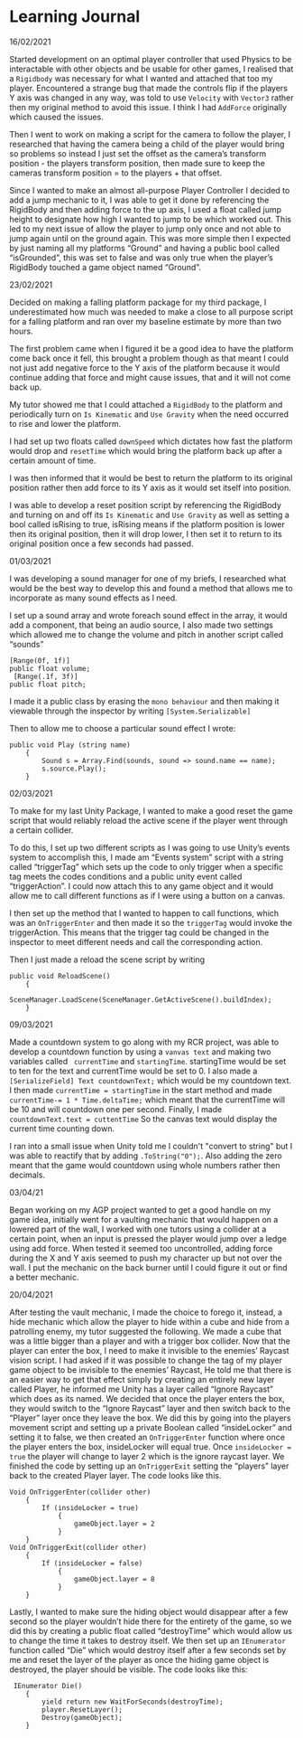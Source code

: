# Learning Journal

16/02/2021

Started development on an optimal player controller that used Physics to be interactable with other objects and be usable for other games, I realised that a `Rigidbody` was necessary for what I wanted and attached that too my player. Encountered a strange bug that made the controls flip if the players Y axis was changed in any way, was told to use `Velocity` with `Vector3` rather then my original method to avoid this issue. I think I had `AddForce` originally which caused the issues. 

Then I went to work on making a script for the camera to follow the player, I researched that having the camera being a child of the player would bring so problems so instead I just set the offset as the camera’s transform position - the players transform position, then made sure to keep the cameras transform position = to the players + that offset.

Since I wanted to make an almost all-purpose Player Controller I decided to add a jump mechanic to it, I was able to get it done by referencing the RigidBody and then adding force to the up axis, I used a float called jump height to designate how high I wanted to jump to be which worked out.
This led to my next issue of allow the player to jump only once and not able to jump again until on the ground again. 
This was more simple then I expected by just naming all my platforms “Ground” and having a public bool called “isGrounded”, this was set to false and was only true when the player’s RigidBody touched a game object named “Ground”.

23/02/2021

Decided on making a falling platform package for my third package, I underestimated how much was needed to make a close to all purpose script for a falling platform and ran over my baseline estimate by more than two hours.

The first problem came when I figured it be a good idea to have the platform come back once it fell, this brought a problem though as that meant I could not just add negative force to the Y axis of the platform because it would continue adding that force and might cause issues, that and it will not come back up. 

My tutor showed me that I could attached a `RigidBody` to the platform and periodically turn on `Is Kinematic` and `Use Gravity` when the need occurred to rise and lower the platform.

I had set up two floats called `downSpeed` which dictates how fast the platform would drop and `resetTime` which would bring the platform back up after a certain amount of time. 

I was then informed that it would be best to return the platform to its original position rather then add force to its Y axis as it would set itself into position.

I was able to develop a reset position script by referencing the RigidBody and turning on and off its `Is Kinematic` and `Use Gravity` as well as setting a bool called isRising to true, isRising means if the platform position is lower then its original position, then it will drop lower, I then set it to return to its original position once a few seconds had passed. 


01/03/2021

I was developing a sound manager for one of my briefs, I researched what would be the best way to develop this and found a method that allows me to incorporate as many sound effects as I need. 

I set up a sound array and wrote foreach sound effect in the array, it would add a component, that being an audio source, I also made two settings which allowed me to change the volume and pitch in another script called “sounds”
```
[Range(0f, 1f)]
public float volume;
 [Range(.1f, 3f)]
public float pitch;
```

I made it a public class by erasing the `mono behaviour` and then making it viewable through the inspector by writing `[System.Serializable]`

Then to allow me to choose a particular sound effect I wrote:
```
public void Play (string name)
    {
        Sound s = Array.Find(sounds, sound => sound.name == name);
        s.source.Play();
    }
```

02/03/2021

To make for my last Unity Package, I wanted to make a good reset the game script that would reliably reload the active scene if the player went through a certain collider.

To do this, I set up two different scripts as I was going to use Unity’s events system to accomplish this, I made am “Events system” script with a string called “triggerTag” which sets up the code to only trigger when a specific tag meets the codes conditions and a public unity event called “triggerAction”. I could now attach this to any game object and it would allow me to call different functions as if I were using a button on a canvas.

I then set up the method that I wanted to happen to call functions, which was an `OnTriggerEnter` and then made it so the `triggerTag` would invoke the triggerAction. This means that the trigger tag could be changed in the inspector to meet different needs and call the corresponding action.

Then I just made a reload the scene script by writing
```
public void ReloadScene()
    {
        SceneManager.LoadScene(SceneManager.GetActiveScene().buildIndex);
    }
```

09/03/2021

Made a countdown system to go along with my RCR project, was able to develop a countdown function by using a `vanvas text` and making two variables called ` currentTime` and `startingTime`. startingTime would be set to ten for the text and currentTime would be set to 0. I also made a `[SerializeField] Text countdownText;` which would be my countdown text.
I then made `currentTime = startingTime` in the start method and made `currentTime-= 1 * Time.deltaTime;` which meant that the currentTime will be 10 and will countdown one per second. Finally, I made `countdownText.text = cuttentTime` So the canvas text would display the current time counting down.

I ran into a small issue when Unity told me I couldn't "convert to string" but I was able to reactify that by adding `.ToString("0");`. Also adding the zero meant that the game would countdown using whole numbers rather then decimals.


03/04/21

Began working on my AGP project wanted to get a good handle on my game idea, initially went for a vaulting mechanic that would happen on a lowered part of the wall, I worked with one tutors using a collider at a certain point, when an input is pressed the player would jump over a ledge using add force. When tested it seemed too uncontrolled, adding force during the X and Y axis seemed to push my character up but not over the wall. I put the mechanic on the back burner until I could figure it out or find a better mechanic.

20/04/2021

After testing the vault mechanic, I made the choice to forego it, instead, a hide mechanic which allow the player to hide within a cube and hide from a patrolling enemy, my tutor suggested the following.
We made a cube that was a little bigger than a player and with a trigger box collider. Now that the player can enter the box, I need to make it invisible to the enemies’ Raycast vision script. I had asked if it was possible to change the tag of my player game object to be invisible to the enemies’ Raycast, He told me that there is an easier way to get that effect simply by creating an entirely new layer called Player, he informed me Unity has a layer called “Ignore Raycast” which does as its named. We decided that once the player enters the box, they would switch to the “Ignore Raycast” layer and then switch back to the “Player” layer once they leave the box. 
We did this by going into the players movement script and setting up a private Boolean called “insideLocker” and setting it to false, we then created an `OnTriggerEnter` function where once the player enters the box, insideLocker will equal true. Once `insideLocker = true` the player will change to layer 2 which is the ignore raycast layer. We finished the code by setting up an `OnTriggerExit` setting the “players” layer back to the created Player layer. The code looks like this.

```
Void OnTriggerEnter(collider other)
	{
		If (insideLocker = true)
			{
				gameObject.layer = 2
			}
	}
Void OnTriggerExit(collider other)
	{
		If (insideLocker = false)
			{
				gameObject.layer = 8
			}
	}

```

Lastly, I wanted to make sure the hiding object would disappear after a few second so the player wouldn’t hide there for the entirety of the game, so we did this by creating a public float called “destroyTime” which would allow us to change the time it takes to destroy itself.
We then set up an `IEnumerator` function called “Die” which would destroy itself after a few seconds set by me and reset the layer of the player as once the hiding game object is destroyed, the player should be visible. The code looks like this:

```
 IEnumerator Die()
    {
        yield return new WaitForSeconds(destroyTime);
        player.ResetLayer();
        Destroy(gameObject);
    }
```
